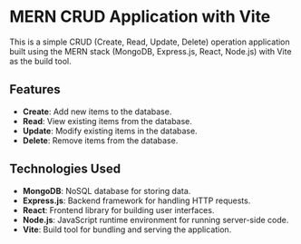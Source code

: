 # MERN CRUD Application with Vite

This is a simple CRUD (Create, Read, Update, Delete) operation application built using the MERN stack (MongoDB, Express.js, React, Node.js) with Vite as the build tool.

## Features

- **Create**: Add new items to the database.
- **Read**: View existing items from the database.
- **Update**: Modify existing items in the database.
- **Delete**: Remove items from the database.

## Technologies Used

- **MongoDB**: NoSQL database for storing data.
- **Express.js**: Backend framework for handling HTTP requests.
- **React**: Frontend library for building user interfaces.
- **Node.js**: JavaScript runtime environment for running server-side code.
- **Vite**: Build tool for bundling and serving the application.




